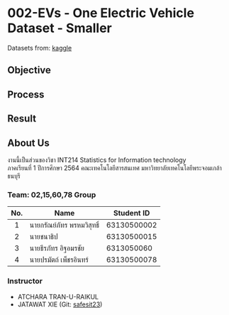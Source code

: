 # 002-EVs - One Electric Vehicle Dataset - Smaller
Datasets from: [kaggle](https://www.kaggle.com/geoffnel/evs-one-electric-vehicle-dataset?select=ElectricCarData_Clean.csv&fbclid=IwAR0eGAaeFtLhHKlhXiQOUwEO1-fohIcXytYDJawHAZYgUZKoL8CWdF96Ifc)

## Objective

## Process

## Result

## About Us
งานนี้เป็นส่วนของวิชา INT214 Statistics for Information technology <br/> ภาคเรียนที่ 1 ปีการศึกษา 2564 คณะเทคโนโลยีสารสนเทศ มหาวิทยาลัยเทคโนโลยีพระจอมเกล้าธนบุรี

### Team: 02,15,60,78 Group
| No. | Name              | Student ID   |
|:---:|-------------------|--------------|
|  1  | นายกรัณย์ภัทร พรหมวิสุทธิ์    | 63130500002  |
|  2  | นายชนาธิป  | 63130500015  |
|  3  | นายธีรภัทร อิฐอมรชัย   | 6313050060 |
|  4  | นายปรมัตถ์ เพ็ชรอินทร์     | 63130500078 |

### Instructor
- ATCHARA TRAN-U-RAIKUL
- JATAWAT XIE (Git: [safesit23](https://github.com/safesit23))



